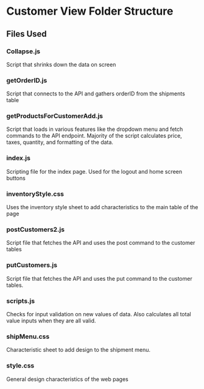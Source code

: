 # Customer View Folder Structure

## Files Used

### Collapse.js
Script that shrinks down the data on screen

### getOrderID.js
Script that connects to the API and gathers orderID from the shipments table

### getProductsForCustomerAdd.js
Script that loads in various features like the dropdown menu and fetch commands to the API endpoint. Majority of the script calculates price, taxes, quantity, and formatting of the data. 

### index.js
Scripting file for the index page. Used for the logout and home screen buttons

### inventoryStyle.css
Uses the inventory style sheet to add characteristics to the main table of the page

### postCustomers2.js
Script file that fetches the API and uses the post command to the customer tables

### putCustomers.js
Script file that fetches the API and uses the put command to the customer tables.

### scripts.js
Checks for input validation on new values of data. Also calculates all total value inputs when they are all valid.

### shipMenu.css
Characteristic sheet to add design to the shipment menu. 

### style.css
General design characteristics of the web pages
